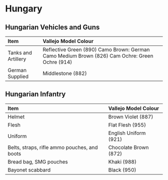 # Hungary

## Hungarian Vehicles and Guns

| Item | Vallejo Model Colour |
| :---- | :---- |
| Tanks and Artillery | Reflective Green (890) Camo Brown:  German Camo Medium Brown (826) Cam Ochre:  Green Ochre (914) |
| German Supplied | Middlestone (882) |

## Hungarian Infantry

| Item | Vallejo Model Colour |
| :---- | :---- |
| Helmet  | Brown Violet (887) |
| Flesh | Flat Flesh (955) |
| Uniform | English Uniform (921) |
| Belts, straps, rifle ammo pouches, and boots | Chocolate Brown (872) |
| Bread bag, SMG pouches | Khaki (988) |
| Bayonet scabbard  | Black (950) |